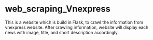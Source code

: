 # web_scraping_Vnexpress
This is a website which is build in Flask, to crawl the information from vnexpress website.
After crawling information, website will display each news with image, title, and short description accordingly.
